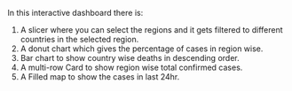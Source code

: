 In this interactive dashboard there is:
1. A slicer where you can select the regions and it gets filtered to different countries in the selected region.
2. A donut chart which gives the percentage of cases in region wise.
3. Bar chart to show country wise deaths in descending order.
4. A multi-row Card to show region wise total confirmed cases.
5. A Filled map to show the cases in last 24hr.  